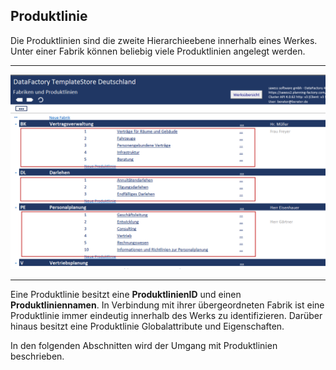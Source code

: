 ## Produktlinie

Die Produktlinien sind die zweite Hierarchieebene innerhalb eines Werkes. Unter einer Fabrik können beliebig viele Produktlinien angelegt werden.

---
![](/Pictures/Excel-Client/Produktlinie/produktlinie_1.png)

---

Eine Produktlinie besitzt eine **ProduktlinienID** und einen **Produktliniennamen**. In Verbindung mit ihrer übergeordneten Fabrik ist eine Produktlinie immer eindeutig innerhalb des Werks zu identifizieren. Darüber hinaus besitzt eine Produktlinie Globalattribute und Eigenschaften.

In den folgenden Abschnitten wird der Umgang mit Produktlinien beschrieben.